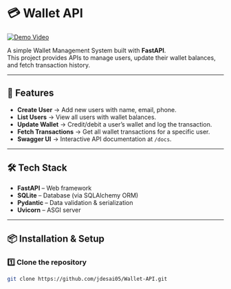 # 💳 Wallet API

[![Demo Video](https://drive.google.com/file/d/1luGImfWMKTnNoNXHpcc7MBlQz2dKO7z7/view)](YOUR_DEMO_VIDEO_LINK_HERE)

A simple Wallet Management System built with **FastAPI**.  
This project provides APIs to manage users, update their wallet balances, and fetch transaction history.  

---

## 🚀 Features
- **Create User** → Add new users with name, email, phone.  
- **List Users** → View all users with wallet balances.  
- **Update Wallet** → Credit/debit a user’s wallet and log the transaction.  
- **Fetch Transactions** → Get all wallet transactions for a specific user.  
- **Swagger UI** → Interactive API documentation at `/docs`.  

---

## 🛠 Tech Stack
- **FastAPI** – Web framework  
- **SQLite** – Database (via SQLAlchemy ORM)  
- **Pydantic** – Data validation & serialization  
- **Uvicorn** – ASGI server  

---

## 📦 Installation & Setup

### 1️⃣ Clone the repository
```bash
git clone https://github.com/jdesai05/Wallet-API.git
